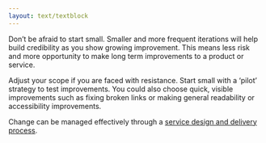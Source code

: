 ```yaml
---
layout: text/textblock
---
```


Don’t be afraid to start small. Smaller and more frequent iterations will help build credibility as you show growing improvement. This means less risk and more opportunity to make long term improvements to a product or service.

Adjust your scope if you are faced with resistance. Start small with a ‘pilot’ strategy to test improvements. You could also choose quick, visible improvements such as fixing broken links or making general readability or accessibility improvements.

Change can be managed effectively through a [service design and delivery process](/service-design-delivery-process).
